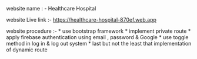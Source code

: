 website name : - Healthcare Hospital

website Live link :- https://healthcare-hospital-870ef.web.app

website procedure :- * use bootstrap framework
                     * implement private route
                     * apply firebase authentication using email , password & Google
                     * use toggle method in log in & log out system
                     * last but not the least that implementation of dynamic route

                    
